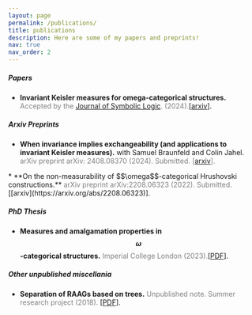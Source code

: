 ```yaml
---
layout: page
permalink: /publications/
title: publications
description: Here are some of my papers and preprints!
nav: true
nav_order: 2
---
```

##### **Papers**
* **Invariant Keisler measures for omega-categorical structures.** <span style="color:gray">
  Accepted by the [Journal of Symbolic Logic](https://www.cambridge.org/core/journals/journal-of-symbolic-logic/article/invariant-keisler-measures-for-categorical-structures/DA697368ABBD00DC1CFB6C64CADCFB6B?utm_campaign=shareaholic&utm_medium=copy_link&utm_source=bookmark). (2024).</span>[[arxiv](https://arxiv.org/abs/2211.14628)].


##### **Arxiv Preprints**
* **When invariance implies exchangeability (and applications to invariant Keisler measures).** with Samuel Braunfeld and Colin Jahel.
  <span style="color:gray"> arXiv preprint arXiv: 2408.08370 (2024). Submitted. [[arxiv](https://arxiv.org/abs/2408.08370)].
</span>
* **On the non-measurability of $$\omega$$-categorical Hrushovski constructions.** <span style="color:gray">
arXiv preprint arXiv:2208.06323 (2022). Submitted. </span>[[arxiv](https://arxiv.org/abs/2208.06323)].


##### **PhD Thesis**
* **Measures and amalgamation properties in $$\omega$$-categorical structures.**
  <span style="color:gray"> Imperial College London (2023).</span>[[PDF](https://spiral.imperial.ac.uk/handle/10044/1/106470)].

##### **Other unpublished miscellania**
* **Separation of RAAGs based on trees.** <span style="color:gray"> Unpublished note. Summer research project (2018). </span>[[PDF](http://paolomarimon.github.io/assets/pdf/Separation_of_RAAGS.pdf)].




